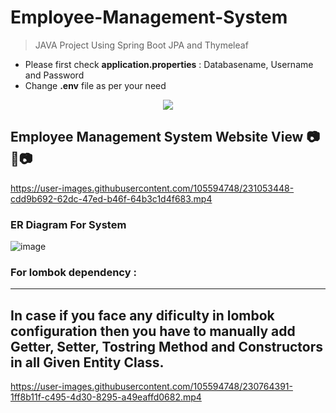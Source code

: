 # Employee-Management-System
> JAVA Project Using Spring Boot JPA  and Thymeleaf 

- Please first check **application.properties** : Databasename, Username and Password
- Change **.env** file as per your need 

   
<center>
<a href="https://github.com/Sandip-Kanzariya/Employee-Management-System
/graphs/contributors">
  <img src="https://contrib.rocks/image?repo=Sandip-Kanzariya/Employee-Management-System" />
</a>
</center>

## Employee Management System Website View 📷🎥📷
https://user-images.githubusercontent.com/105594748/231053448-cdd9b692-62dc-47ed-b46f-64b3c1d4f683.mp4

### ER Diagram For System 
![image](https://github.com/Sandip-Kanzariya/Employee-Management-System/assets/105594748/bc7ad8b9-48a0-494a-8da2-6fb1c639f1cd)

### For lombok dependency : 
---
**In case if you face any dificulty in lombok configuration then you have to manually add Getter, Setter, Tostring Method and Constructors in all Given Entity Class.**
---
https://user-images.githubusercontent.com/105594748/230764391-1ff8b11f-c495-4d30-8295-a49eaffd0682.mp4

